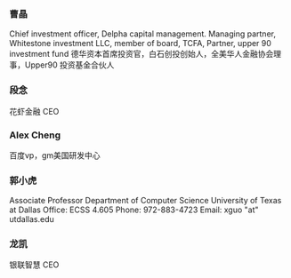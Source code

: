 

### 曹晶

Chief investment officer, Delpha capital management. Managing partner, Whitestone investment LLC, member of board, TCFA, Partner, upper 90 investment fund
德华资本首席投资官，白石创投创始人，全美华人金融协会理事，Upper90 投资基金合伙人

### 段念
花虾金融 CEO

### Alex Cheng
百度vp，gm美国研发中心

### 郭小虎
Associate Professor 
Department of Computer Science 
University of Texas at Dallas 
Office: ECSS 4.605
Phone: 972-883-4723
Email: xguo "at" utdallas.edu

### 龙凯
银联智慧 CEO

